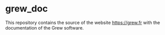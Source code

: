 # grew_doc

This repository contains the source of the website https://grew.fr with the documentation of the Grew software.

